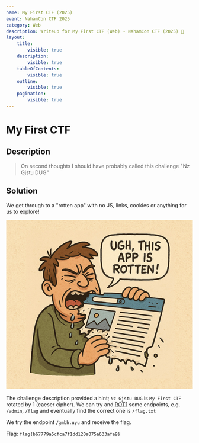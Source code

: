 ```yaml
---
name: My First CTF (2025)
event: NahamCon CTF 2025
category: Web
description: Writeup for My First CTF (Web) - NahamCon CTF (2025) 💜
layout:
    title:
        visible: true
    description:
        visible: true
    tableOfContents:
        visible: true
    outline:
        visible: true
    pagination:
        visible: true
---
```


# My First CTF

## Description

> On second thoughts I should have probably called this challenge "Nz Gjstu DUG"

## Solution

We get through to a "rotten app" with no JS, links, cookies or anything for us to explore!

![](images/0.PNG)

The challenge description provided a hint; `Nz Gjstu DUG` is `My First CTF` rotated by 1 (caeser cipher). We can try and [ROT1](<https://gchq.github.io/CyberChef/#recipe=ROT13(true,true,false,1)&input=ZmxhZy50eHQ>) some endpoints, e.g. `/admin`, `/flag` and eventually find the correct one is `/flag.txt`

We try the endpoint `/gmbh.uyu` and receive the flag.

Flag: `flag{b67779a5cfca7f1dd120a075a633afe9}`
